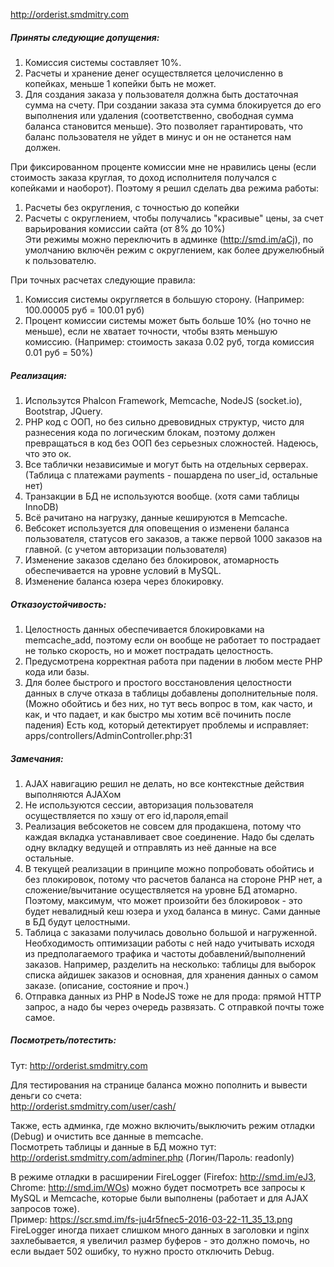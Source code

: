 http://orderist.smdmitry.com  

##### Приняты следующие допущения:  
1) Комиссия системы составляет 10%.  
2) Расчеты и хранение денег осуществляется целочисленно в копейках, меньше 1 копейки быть не может.  
3) Для создания заказа у пользователя должна быть достаточная сумма на счету. При создании заказа эта сумма блокируется до его выполнения или удаления (соответственно, свободная сумма баланса становится меньше). Это позволяет гарантировать, что баланс пользователя не уйдет в минус и он не останется нам должен.  

При фиксированном проценте комиссии мне не нравились цены (если стоимость заказа круглая, то доход исполнителя получался с копейками и наоборот). Поэтому я решил сделать два режима работы:  
1) Расчеты без округления, с точностью до копейки  
2) Расчеты с округлением, чтобы получались "красивые" цены, за счет варьирования комиссии сайта (от 8% до 10%)  
Эти режимы можно переключить в админке (http://smd.im/aCj), по умолчанию включён режим с округлением, как более дружелюбный к пользователю.  

При точных расчетах следующие правила:  
1) Комиссия системы округляется в большую сторону. (Например: 100.00005 руб = 100.01 руб)  
2) Процент комиссии системы может быть больше 10% (но точно не меньше), если не хватает точности, чтобы взять меньшую комиссию. (Например: стоимость заказа 0.02 руб, тогда комиссия 0.01 руб = 50%)  

##### Реализация:
1) Использутся Phalcon Framework, Memcache, NodeJS (socket.io), Bootstrap, JQuery.  
2) PHP код с ООП, но без сильно древовидных структур, чисто для разнесения кода по логическим блокам, поэтому должен превращаться в код без ООП без серьезных сложностей. Надеюсь, что это ок.  
3) Все таблички независимые и могут быть на отдельных серверах. (Таблица с платежами payments - пошардена по user_id, остальные нет)  
4) Транзакции в БД не используются вообще. (хотя сами таблицы InnoDB)  
5) Всё рачитано на нагрузку, данные кешируются в Memcache.  
6) Вебсокет используется для оповещения о изменени баланса пользователя, статусов его заказов, а также первой 1000 заказов на главной. (с учетом авторизации пользователя)  
7) Изменение заказов сделано без блокировок, атомарность обеспечивается на уровне условий в MySQL.  
8) Изменение баланса юзера через блокировку.  

##### Отказоустойчивость:
1) Целостность данных обеспечивается блокировками на memcache_add, поэтому если он вообще не работает то пострадает не только скорость, но и может пострадать целостность.  
2) Предусмотрена корректная работа при падении в любом месте PHP кода или базы.  
3) Для более быстрого и простого восстановления целостности данных в случе отказа в таблицы добавлены дополнительные поля. (Можно обойтись и без них, но тут весь вопрос в том, как часто, и как, и что падает, и как быстро мы хотим всё починить после падения) Есть код, который детектирует проблемы и исправляет: apps/controllers/AdminController.php:31  

##### Замечания:
1) AJAX навигацию решил не делать, но все контекстные действия выполняются AJAXом  
2) Не используются сессии, авторизация пользователя осуществляется по хэшу от его id,пароля,email  
3) Реализация вебсокетов не совсем для продакшена, потому что каждая вкладка устанавливает свое соединение. Надо бы сделать одну вкладку ведущей и отправлять из неё данные на все остальные.  
4) В текущей реализации в принципе можно попробовать обойтись и без плокировок, потому что расчетов баланса на стороне PHP нет, а сложение/вычитание осуществляется на уровне БД атомарно. Поэтому, максимум, что может произойти без блокировок - это будет невалидный кеш юзера и уход баланса в минус. Сами данные в БД будут целостными.  
5) Таблица с заказами получилась довольно большой и нагруженной. Необходимость оптимизации работы с ней надо учитывать исходя из предполагаемого трафика и частоты добавлений/выполнений заказов. Например,
разделить на несколько: таблицы для выборок списка айдишек заказов и основная, для хранения данных о самом заказе. (описание, состояние и проч.)  
6) Отправка данных из PHP в NodeJS тоже не для прода: прямой HTTP запрос, а надо бы через очередь развязать. С отправкой почты тоже самое.  

##### Посмотреть/потестить: 
Тут: http://orderist.smdmitry.com  

Для тестирования на странице баланса можно пополнить и вывести деньги со счета:  
http://orderist.smdmitry.com/user/cash/  

Также, есть админка, где можно включить/выключить режим отладки (Debug) и очистить все данные в memcache.  
Посмотреть таблицы и данные в БД можно тут: http://orderist.smdmitry.com/adminer.php (Логин/Пароль: readonly)  

В режиме отладки в расширении FireLogger (Firefox: http://smd.im/eJ3, Chrome: http://smd.im/WOs) можно будет посмотреть все запросы к MySQL и Memcache, которые были выполнены (работает и для AJAX запросов тоже).  
Пример: https://scr.smd.im/fs-ju4r5fnec5-2016-03-22-11_35_13.png  
FireLogger иногда пихает слишком много данных в заголовки и nginx захлебывается, я увеличил размер буферов - это должно помочь, но если выдает 502 ошибку, то нужно просто отключить Debug.
